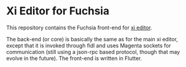 Xi Editor for Fuchsia
=====================

This repository contains the Fuchsia front-end for [xi editor](https://github.com/google/xi-editor).

The back-end (or core) is basically the same as for the main xi editor, except that it is
invoked through fidl and uses Magenta sockets for communication (still using a json-rpc
based protocol, though that may evolve in the future). The front-end is written in Flutter.
